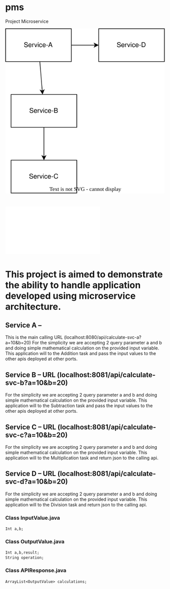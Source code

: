 # pms
Project Microservice

![Top Level Diagram](high-level.drawio.svg)

# ![Developer Machine Setup Guide](Developer-Machine-Setup-Guide.md)


# This project is aimed to demonstrate the ability to handle application developed using microservice architecture. 
## Service A –
This is the main calling URL (localhost:8080/api/calculate-svc-a?a=10&b=20)
For the simplicity we are accepting 2 query parameter a and b  and doing simple mathematical calculation on the provided input variable.
This application will to the Addition task and pass the input values to the other apis deployed at other ports.

## Service B – URL (localhost:8081/api/calculate-svc-b?a=10&b=20)
For the simplicity we are accepting 2 query parameter a and b  and doing simple mathematical calculation on the provided input variable.
This application will to the Subtraction task and pass the input values to the other apis deployed at other ports.

## Service C – URL (localhost:8081/api/calculate-svc-c?a=10&b=20)
For the simplicity we are accepting 2 query parameter a and b  and doing simple mathematical calculation on the provided input variable.
This application will to the Multiplication task and return json to the calling api.
## Service D – URL (localhost:8081/api/calculate-svc-d?a=10&b=20)
For the simplicity we are accepting 2 query parameter a and b  and doing simple mathematical calculation on the provided input variable.
This application will to the Division task and return json to the calling api.

### Class InputValue.java
```
Int a,b;
```
### Class OutputValue.java
```
Int a,b,result;
String operation;
```
### Class APIResponse.java
```
ArrayList<OutputValue> calculations;
```



